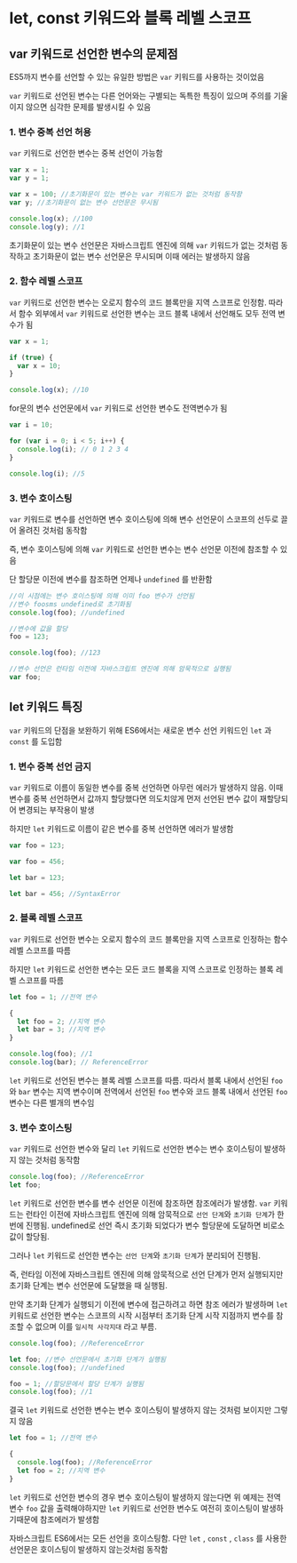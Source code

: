 # let, const 키워드와 블록 레벨 스코프

## var 키워드로 선언한 변수의 문제점

ES5까지 변수를 선언할 수 있는 유일한 방법은 `var` 키워드를 사용하는 것이었음

`var` 키워드로 선언된 변수는 다른 언어와는 구별되는 독특한 특징이 있으며 주의를 기울이지 않으면 심각한 문제를 발생시킬 수 있음

### 1. 변수 중복 선언 허용

`var` 키워드로 선언한 변수는 중복 선언이 가능함

```jsx
var x = 1;
var y = 1;

var x = 100; //초기화문이 있는 변수는 var 키워드가 없는 것처럼 동작함
var y; //초기화문이 없는 변수 선언문은 무시됨

console.log(x); //100
console.log(y); //1
```

초기화문이 있는 변수 선언문은 자바스크립트 엔진에 의해 `var` 키워드가 없는 것처럼 동작하고 초기화문이 없는 변수 선언문은 무시되며 이때 에러는 발생하지 않음

### 2. 함수 레벨 스코프

`var` 키워드로 선언한 변수는 오로지 함수의 코드 블록만을 지역 스코프로 인정함. 따라서 함수 외부에서 `var` 키워드로 선언한 변수는 코드 블록 내에서 선언해도 모두 전역 변수가 됨

```jsx
var x = 1;

if (true) {
  var x = 10;
}

console.log(x); //10
```

for문의 변수 선언문에서 `var` 키워드로 선언한 변수도 전역변수가 됨

```jsx
var i = 10;

for (var i = 0; i < 5; i++) {
  console.log(i); // 0 1 2 3 4
}

console.log(i); //5
```

### 3. 변수 호이스팅

`var` 키워드로 변수를 선언하면 변수 호이스팅에 의해 변수 선언문이 스코프의 선두로 끌어 올려진 것처럼 동작함

즉, 변수 호이스팅에 의해 `var` 키워드로 선언한 변수는 변수 선언문 이전에 참조할 수 있음

단 할당문 이전에 변수를 참조하면 언제나 `undefined` 를 반환함

```jsx
//이 시점에는 변수 호이스팅에 의해 이미 foo 변수가 선언됨
//변수 foosms undefined로 초기화됨
console.log(foo); //undefined

//변수에 값을 할당
foo = 123;

console.log(foo); //123

//변수 선언은 런타임 이전에 자바스크립트 엔진에 의해 암묵적으로 실행됨
var foo;
```

## let 키워드 특징

`var` 키워드의 단점을 보완하기 위해 ES6에서는 새로운 변수 선언 키워드인 `let` 과 `const` 를 도입함

### 1. 변수 중복 선언 금지

`var` 키워드로 이름이 동일한 변수를 중복 선언하면 아무런 에러가 발생하지 않음. 이때 변수를 중복 선언하면서 값까지 할당했다면 의도치않게 먼저 선언된 변수 값이 재할당되어 변경되는 부작용이 발생

하지만 `let` 키워드로 이름이 같은 변수를 중복 선언하면 에러가 발생함

```jsx
var foo = 123;

var foo = 456;

let bar = 123;

let bar = 456; //SyntaxError
```

### 2. 블록 레벨 스코프

`var` 키워드로 선언한 변수는 오로지 함수의 코드 블록만을 지역 스코프로 인정하는 함수 레벨 스코프를 따름

하지만 `let` 키워드로 선언한 변수는 모든 코드 블록을 지역 스코프로 인정하는 블록 레벨 스코프를 따름

```jsx
let foo = 1; //전역 변수

{
  let foo = 2; //지역 변수
  let bar = 3; //지역 변수
}

console.log(foo); //1
console.log(bar); // ReferenceError
```

`let` 키워드로 선언된 변수는 블록 레벨 스코프를 따름. 따라서 블록 내에서 선언된 `foo` 와 `bar` 변수는 지역 변수이며 전역에서 선언된 `foo` 변수와 코드 블록 내에서 선언된 `foo` 변수는 다른 별개의 변수임

### 3. 변수 호이스팅

`var` 키워드로 선언한 변수와 달리 `let` 키워드로 선언한 변수는 변수 호이스팅이 발생하지 않는 것처럼 동작함

```jsx
console.log(foo); //ReferenceError
let foo;
```

`let` 키워드로 선언한 변수를 변수 선언문 이전에 참조하면 참조에러가 발생함. `var` 키워드는 런타인 이전에 자바스크립트 엔진에 의해 암묵적으로 `선언 단계`와 `초기화 단계`가 한번에 진행됨. undefined로 선언 즉시 초기화 되었다가 변수 할당문에 도달하면 비로소 값이 할당됨.

그러나 `let` 키워드로 선언한 변수는 `선언 단계`와 `초기화 단계`가 분리되어 진행됨.

즉, 런타임 이전에 자바스크립트 엔진에 의해 암묵적으로 선언 단계가 먼저 실행되지만 초기화 단계는 변수 선언문에 도달했을 때 실행됨.

만약 초기화 단계가 실행되기 이전에 변수에 접근하려고 하면 참조 에러가 발생하며 `let` 키워드로 선언한 변수는 스코프의 시작 시점부터 초기화 단계 시작 지점까지 변수를 참조할 수 없으며 이를 `일시적 사각지대` 라고 부름.

```jsx
console.log(foo); //ReferenceError

let foo; //변수 선언문에서 초기화 단계가 실행됨
console.log(foo); //undefined

foo = 1; //할당문에서 할당 단계가 실행됨
console.log(foo); //1
```

결국 `let` 키워드로 선언한 변수는 변수 호이스팅이 발생하지 않는 것처럼 보이지만 그렇지 않음

```jsx
let foo = 1; //전역 변수

{
  console.log(foo); //ReferenceError
  let foo = 2; //지역 변수
}
```

`let` 키워드로 선언한 변수의 경우 변수 호이스팅이 발생하지 않는다면 위 예제는 전역 변수 `foo` 값을 출력해야하지만 `let` 키워드로 선언한 변수도 여전히 호이스팅이 발생하기때문에 참조에러가 발생함

자바스크립트 ES6에서는 모든 선언을 호이스팅함. 다만 `let` , `const` , `class` 를 사용한 선언문은 호이스팅이 발생하지 않는것처럼 동작함
